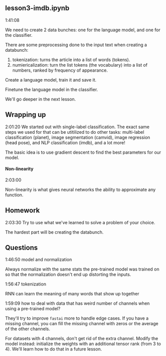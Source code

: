 ## lesson3-imdb.ipynb

1:41:08

We need to create 2 data bunches: one for the language model, and one for the classifier.

There are some preprocessing done to the input text when creating a databunch:
1. tokenization: turns the article into a list of words (tokens).
1. numiericalization: turn the list tokens (the vocabulary) into a list of numbers, ranked by frequency of appearance.

Create a language model, train it and save it.

Finetune the language model in the classifier.

We'll go deeper in the next lesson.

## Wrapping up

2:01:20 We started out with single-label classification. The exact same steps we used for that can be utitilized to do other tasks: multi-label classification (planet), image segmentation (camvid), image regression (head pose), and NLP classification (imdb), and a lot more!

The basic idea is to use gradient descent to find the best parameters for our model.

#### Non-linearity

2:03:00

Non-linearity is what gives neural networks the ability to approximate any function.

## Homework

2:03:30 Try to use what we've learned to solve a problem of your choice.

The hardest part will be creating the databunch.

## Questions

1:46:50 model and normalization

Always normalize with the same stats the pre-trained model was trained on so that the normalization doesn't end up distorting the inputs.

1:56:47 tokenization

RNN can learn the meaning of many words that show up together

1:59:09 how to deal with data that has weird number of channels when using a pre-trained model?

They'll try to improve `fastai` more to handle edge cases. If you have a missing channel, you can fill the missing channel with zeros or the average of the other channels.

For datasets with 4 channels, don't get rid of the extra channel. Modify the model instead: initialize the weights with an additional tensor rank (from 3 to 4). We'll learn how to do that in a future lesson.
